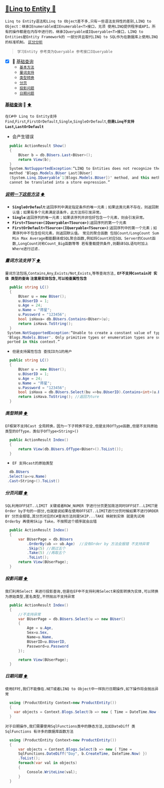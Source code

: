 <a id="top" href="#top">	:maple_leaf:Linq to Entity :blue_heart:</a> 
-----
`Linq to Entity语法和Linq to Object差不多,只有一些语法支持性的差别,LINQ to Object：继承IEnumerable或IEnumerable<T>接口，无须
使用LINQ提供程序或API。所有的操作都是在内存中进行的，继承IQueryable或IQueryable<T>接口，LINQ to Entities是Entity Framework的
一部分并且取代LINQ to SQL作为在数据库上使用LINQ的标准机制。` [`区分分析`](https://www.cnblogs.com/Tony100/p/8980282.html)
> `学习Entity 参考类为Queryable 参考接口IQueryable  `

- [x] :maple_leaf: <a href="#BasicSearch">基础查询</a> 
    - <a href="#BasicFunction">`基本方法`</a>
    - <a href="#LiangCiChange">`量词支持`</a> 
    - <a href="#typeConvert">`类型转换`</a>
    - <a href="#PageManyQuestion">`分页`</a> 
    - <a href="#YingSheTouYing" >`投影问题`</a> 
    - <a href="#YingSheTouYing" >`日期问题`</a> 
    
#### <a id="BasicSearch" href="#BasicSearch">基础查询</a> :star2: <a href="#top"> :arrow_up:</a>
`在C#中 Linq to Entity支持` `Find`,`First`,`FirstOrDefault`,`Single`,`SingleOrDefault`,**`但是Linq不支持` `Last`,`LastOrDefault`**
* 会产生错误
```C#
  public ActionResult Show()
  {
      BUser b = db.BUsers.Last<BUser>();
      return View(b);
  }
  System.NotSupportedException:“LINQ to Entities does not recognize the 
  method 'Blogs.Models.BUser Last[BUser]  
  (System.Linq.IQueryable`1[Blogs.Models.BUser])' method, and this method 
  cannot be translated into a store expression.”
```
#####  <a id="BasicFunction" href="#BasicFunction" >说明一下这些方法</a> <a href="#top">:arrow_up:</a>
* **`SingleOrDefault`**:`返回序列中满足指定条件的唯一元素；如果这类元素不存在，则返回默认值；如果有多个元素满足该条件，此方法将引发异常。`
* **`Single`**:`返回序列的唯一元素；如果该序列并非恰好包含一个元素，则会引发异常。`
* **`First<TSource>(IQueryable<TSource>)`**:`返回序列的第一个元素`
* **`FirstOrDefault<TSource>(IQueryable<TSource>)`**:`返回序列中的第一个元素；如果序列中不包含任何元素，则返回默认值。`
`常见的聚合函数 包括Count/LongCount Sum Min Max Average都能翻译成SQL聚合函数,例如将Count对应SQL Server的Count函数,LongCount对称Count_Big函数等等
若有重载提供条件,则翻译SQL语句时加上Where进行过滤.`
##### 量词方法支持下 <a href="#top" id="LiangCiChange">:arrow_up:</a> 
`量词方法包括`,`Contains`,`Any`,`Exists/Not`,`Exists`,`等等查询方法,` **`EF不支持Contain对 实体 类型的查询`** **`注意是实体包含,可以检查属性包含`**
```C#
  public string LC()
  {
      BUser u = new BUser();
      u.BUserID = 1;
      u.Age = 24;
      u.Name = "蒋星";
      u.Password = "123456";
      bool isHava= db.BUsers.Contains<BUser>(u);
      return isHava.ToString();
  }
 System.NotSupportedException:“Unable to create a constant value of type 
 'Blogs.Models.BUser'. Only primitive types or enumeration types are sup
 ported in this context.”
```
* `但是支持属性包含 查找ID为1的用户`
```C#
  public string LC()
  {
      BUser u = new BUser();
      u.BUserID = 1;
      u.Age = 24;
      u.Name = "蒋星";
      u.Password = "123456";
      bool isHava = db.BUsers.Select(bu =>bu.BUserID).Contains<int>(u.BUserID);
      return isHava.ToString(); //返回为ture
  }
```
##### 类型转换 <a href="#top" id="typeConvert">:arrow_up:</a> 
`EF框架不支持Cast 全局转换，因为一下子转换不安全,但是支持OfType函数,但是不支持原始类型的OfType，类似于OfType<String>()`
```C#
  public ActionResult Index()
  {
      return View(db.BUsers.OfType<BUser>().ToList());
  }
```
* `EF 支持cast的原始类型`
```C#
  db.BUsers
 .Select(u=>u.Name)
 .Cast<String>().ToList()
```
##### 分页问题 <a href="#top" id="PageManyQuestion">:arrow_up:</a> 
`SQL利用OFFSET..LIMIT 关键或者ROW_NUMER 字进行分页更加简洁同时OFFSET..LIMIT是Order by子句的一部分,也就是说如果在使用OFFSET..LIMIT进行分页时候如果不进行ORDER BY 分页会报错,其分页对应的C#查询方法则是SKIP...TAKE 映射到实体 就是先试用Orderby 再使用Skip Take，不按照这个顺序就会出错`
```C#
  public ActionResult Index()
  {
      var BUserPage = db.BUsers
          .OrderBy(ub => ub.Age)  //没有Order by 方法会报错 不支持异常
          .Skip(5) //跳过五个
          .Take(5) //再取五个
          .ToList();
      return View(BUserPage);
  }
```
##### 投影问题 <a href="#top" id="YingSheTouYing">:arrow_up:</a> 
`我们利用Select 来进行投影查询,但是在EF中不支持利用Select来投影转换为实体,可以转换为原始类型,匿名类型,不然抛出不支持异常`
```C#
  public ActionResult Index()
  {
      //不支持异常
      var BUserPage = db.BUsers.Select(u => new BUser() 
      {
          Age = u.Age,
          Sex=u.Sex,
          Name=u.Name,
          BUserID=u.BUserID,
          Password=u.Password
      });

      return View(BUserPage);
  }
```
##### 日期问题 <a href="#top" id="YingSheTouYing">:arrow_up:</a> 
`使用EF时,我们不能像在.NET或者LINQ to Object中一样执行日期操作,如下操作将会抛出异常`
```C#
  using (ProductEntity Context=new ProductEntity())
  {
    var objects = Context.Blogs.Select(b => new { Time = DateTime.Now - b.CreateTime }).ToList();
  } 
```
`对于日期操作,我们需要使用SqlFunctions类中的静态方法,比如DateDiff 类SqlFunctions 有许多的数据库函数方法 `
```C#
  using (ProductEntity Context=new ProductEntity())
  {
      var objects = Context.Blogs.Select(b => new { Time = 
      SqlFunctions.DateDiff("Day", b.CreateTime, DateTime.Now) })
      .ToList();
      foreach(var val in objects)
      {
          Console.WriteLine(val);
      }
  }
```








































